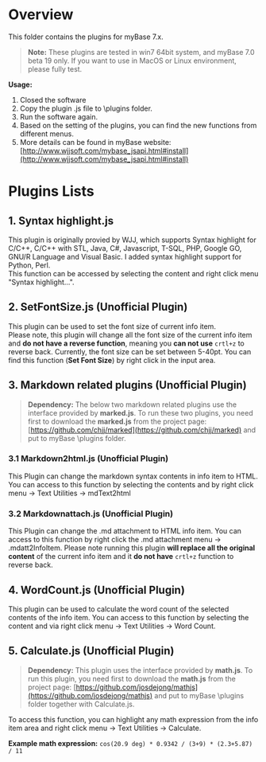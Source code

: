 # Overview

This folder contains the plugins for myBase 7.x.

> **Note:** These plugins are tested in win7 64bit system, and myBase 7.0 beta 19 only. If you want to use in MacOS or Linux environment, please fully test.
 
**Usage:**  
1. Closed the software  
2. Copy the plugin .js file to \plugins folder.  
3. Run the software again.  
4. Based on the setting of the plugins, you can find the new functions from different menus.  
5. More details can be found in myBase website: [http://www.wjjsoft.com/mybase_jsapi.html#install](http://www.wjjsoft.com/mybase_jsapi.html#install)

# Plugins Lists
## 1. Syntax highlight.js ##
This plugin is originally provied by WJJ, which supports Syntax highlight for C/C++, C/C++ with STL, Java, C#, Javascript, T-SQL, PHP, Google GO, GNU/R Language and Visual Basic. I added syntax highlight support for Python, Perl.   
This function can be accessed by selecting the content and right click menu "Syntax highlight...".

## 2. SetFontSize.js (**Unofficial Plugin**)
This plugin can be used to set the font size of current info item.  
Please note, this plugin will change all the font size of the current info item and **do not have a reverse function**, meaning you **can not use** `crtl+z` to reverse back. Currently, the font size can be set between 5-40pt. You can find this function (**Set Font Size**) by right click in the input area.

## 3. Markdown related plugins (**Unofficial Plugin**)
> **Dependency:** The below two markdown related plugins use the interface provided by **marked.js**. To run these two plugins, you need first to download the **marked.js** from the project page: [https://github.com/chjj/marked](https://github.com/chjj/marked) and put to myBase \plugins folder.

### 3.1 Markdown2html.js (**Unofficial Plugin**)
This Plugin can change the markdown syntax contents in info item to HTML. You can access to this function by selecting the contents and by right click menu -> Text Utilities -> mdText2html

### 3.2 Markdownattach.js (**Unofficial Plugin**)
This Plugin can change the .md attachment to HTML info item. You can access to this function by right click the .md attachment menu -> .mdatt2InfoItem. Please note running this plugin **will replace all the original content** of the current info item and it **do not have** `crtl+z` function to reverse back.

## 4. WordCount.js (**Unofficial Plugin**)
This plugin can be used to calculate the word count of the selected contents of the info item. You can access to this function by selecting the content and via right click menu -> Text Utilities -> Word Count.

## 5. Calculate.js (**Unofficial Plugin**)
> **Dependency:** This plugin uses the interface provided by **math.js**. To run this plugin, you need first to download the **math.js** from the project page: [https://github.com/josdejong/mathjs](https://github.com/josdejong/mathjs) and put to myBase \plugins folder together with Calculate.js.
 
To access this function, you can highlight any math expression from the info item area and right click menu -> Text Utilities -> Calculate.  

**Example math expression:** `cos(20.9 deg) * 0.9342 / (3+9) * (2.3+5.87) / 11`  


